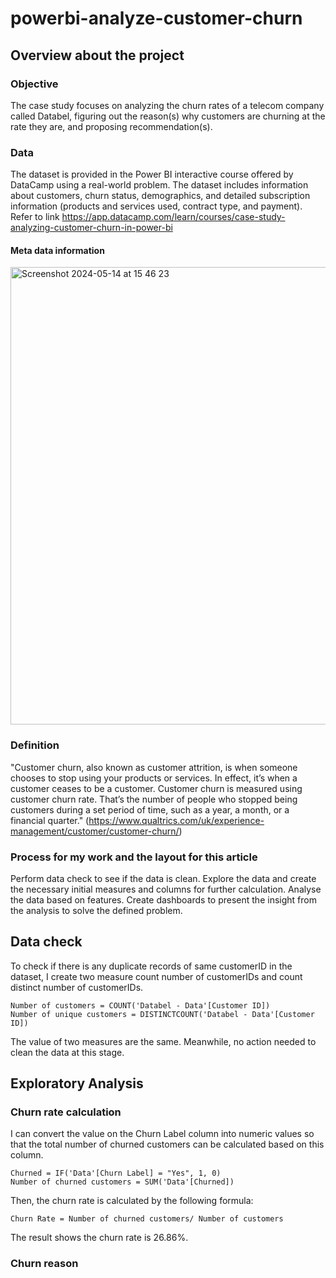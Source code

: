 # powerbi-analyze-customer-churn
## Overview about the project
### Objective
The case study focuses on analyzing the churn rates of a telecom company called Databel, figuring out the reason(s) why customers are churning at the rate they are, and proposing recommendation(s).
### Data
The dataset is provided in the Power BI interactive course offered by DataCamp using a real-world problem. The dataset includes information about customers, churn status, demographics, and detailed subscription information (products and services used, contract type, and payment).
Refer to link https://app.datacamp.com/learn/courses/case-study-analyzing-customer-churn-in-power-bi
#### Meta data information
<img width="732" alt="Screenshot 2024-05-14 at 15 46 23" src="https://github.com/trinhtran11/powerbi-analyze-customer-churn/assets/167527643/9c16e8e3-8854-44a3-a1d6-7743e5551809">

### Definition
"Customer churn, also known as customer attrition, is when someone chooses to stop using your products or services. In effect, it’s when a customer ceases to be a customer.
Customer churn is measured using customer churn rate. That’s the number of people who stopped being customers during a set period of time, such as a year, a month, or a financial quarter." (https://www.qualtrics.com/uk/experience-management/customer/customer-churn/)

### Process for my work and the layout for this article
Perform data check to see if the data is clean.
Explore the data and create the necessary initial measures and columns for further calculation.
Analyse the data based on features.
Create dashboards to present the insight from the analysis to solve the defined problem.

## Data check
To check if there is any duplicate records of same customerID in the dataset, I create two measure count number of customerIDs and count distinct number of customerIDs.

    Number of customers = COUNT('Databel - Data'[Customer ID])
    Number of unique customers = DISTINCTCOUNT('Databel - Data'[Customer ID])

The value of two measures are the same.
Meanwhile, no action needed to clean the data at this stage.

## Exploratory Analysis
### Churn rate calculation
I can convert the value on the Churn Label column into numeric values so that the total number of churned customers can be calculated based on this column.

    Churned = IF('Data'[Churn Label] = "Yes", 1, 0)
    Number of churned customers = SUM('Data'[Churned])

Then, the churn rate is calculated by the following formula:<br>

    Churn Rate = Number of churned customers/ Number of customers
    
The result shows the churn rate is 26.86%.

### Churn reason
